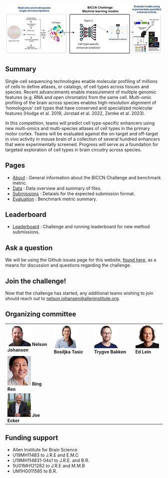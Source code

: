 

![WashU](/assets/images/BICCN_challenge_schematic.png)

## Summary

Single-cell sequencing technologies enable molecular profiling of millions of cells to define atlases, or catalogs, of cell types across tissues and species. Recent advancements enable measurement of multiple genomic features (e.g. RNA and open chromatin) from the same cell. Multi-omic profiling of the brain across species enables high-resolution alignment of ‘homologous’ cell types that have conserved and specialized molecular features (Hodge et al. 2019, Jorstad et al. 2022, Zemke et al. 2023). 

In this competition, teams will predict cell type-specific enhancers using new multi-omics and multi-species atlases of cell types in the primary motor cortex. Teams will be evaluated against the on-target and off-target in vivo activity in mouse brain of a collection of several hundred enhancers that were experimentally screened. Progress will serve as a foundation for targeted exploration of cell types in brain circuitry across species.

## Pages

-  [About](https://github.com/AllenInstitute/EnhancerBenchmark/blob/main/_pages/about.markdown) : General information about the BICCN Challenge and benchmark metric.
-  [Data](https://github.com/AllenInstitute/EnhancerBenchmark/blob/main/_pages/data.markdown) : Data overview and summary of files.
-  [Submissions](https://github.com/AllenInstitute/EnhancerBenchmark/blob/main/_pages/submissions.markdown) : Detaials for the expected submission format.
-  [Evaluation](https://github.com/AllenInstitute/EnhancerBenchmark/blob/main/_pages/evaluation.markdown) : Benchmark metric summary.

## Leaderboard

-  [Leaderboard](https://github.com/AllenInstitute/EnhancerBenchmark/blob/main/_pages/leaderboard.markdown) : Challenge and running leaderboard for new method submissions.

## Ask a question

We will be using the Github issues page for this website, [found here](https://github.com/AllenInstitute/EnhancerBenchmark/issues), as a means for discussion and questions regarding the challenge. 

## Join the challenge!
Now that the challenge has started, any additional teams wishing to join should reach out to nelson.johansen@alleninstitute.org. 

## Organizing committee

| | | | |
--- | --- | --- | ---
| <img width="75" alt="" src="/assets/people/nelson.jpg">  **Nelson Johansen** | <img width="75" alt="" src="/assets/people/bosiljka.jpeg"> **Bosiljka Tasic** | <img width="75" alt="" src="/assets/people/trygve.jpeg"> **Trygve Bakken** | <img width="75" alt="" src="/assets/people/ed.jpg"> **Ed Lein** | 
|<img width="75" alt="" src="/assets/people/bing.jpg"> **Bing Ren** | | |
|<img width="75" alt="" src="/assets/people/joe.jpg"> **Joe Ecker** | | |

## Funding support

* Allen Institute for Brain Science
* U19MH11483 to J.R.E and E.M.C
* U19MH114831-04s1 to J.R.E. and B.R.
* 5U01MH121282 to J.R.E and M.M.B
* UM1HG011585 to B.R.
